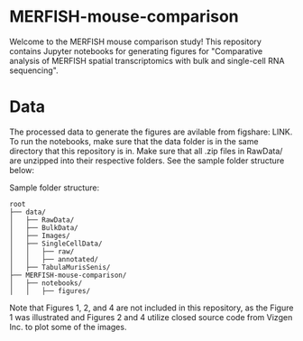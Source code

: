 # MERFISH-mouse-comparison

Welcome to the MERFISH mouse comparison study! This repository contains Jupyter notebooks for generating figures for "Comparative analysis of MERFISH spatial transcriptomics with bulk and single-cell RNA sequencing".

# Data
The processed data to generate the figures are avilable from figshare: LINK. To run the notebooks, make sure that the data folder is in the same directory that this repository is in. Make sure that all .zip files in RawData/ are unzipped into their respective folders. See the sample folder structure below:

Sample folder structure:
```
root
├── data/
│   ├── RawData/
│   ├── BulkData/
│   ├── Images/
│   ├── SingleCellData/
│   │   ├── raw/
│   │   ├── annotated/
│   ├── TabulaMurisSenis/
├── MERFISH-mouse-comparison/
│   ├── notebooks/
│   │   ├── figures/
```

Note that Figures 1, 2, and 4 are not included in this repository, as the Figure 1 was illustrated and Figures 2 and 4 utilize closed source code from Vizgen Inc. to plot some of the images.
